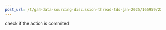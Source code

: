 ```yaml
---
post_url: /t/ga4-data-sourcing-discussion-thread-tds-jan-2025/165959/220
---
```

check if the action is commited